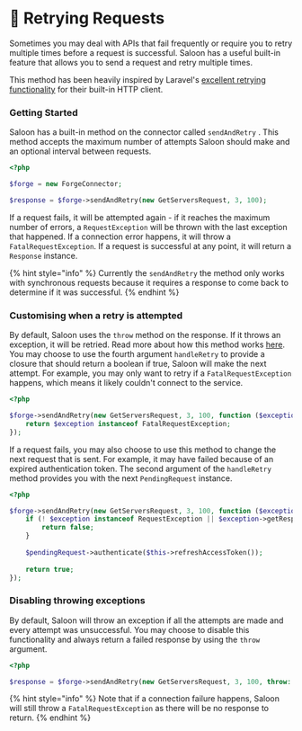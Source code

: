 # 🎯 Retrying Requests

Sometimes you may deal with APIs that fail frequently or require you to retry multiple times before a request is successful. Saloon has a useful built-in feature that allows you to send a request and retry multiple times.&#x20;

This method has been heavily inspired by Laravel's [excellent retrying functionality](https://laravel.com/docs/9.x/http-client#retries) for their built-in HTTP client.

### Getting Started

Saloon has a built-in method on the connector called `sendAndRetry` . This method accepts the maximum number of attempts Saloon should make and an optional interval between requests.

```php
<?php

$forge = new ForgeConnector;

$response = $forge->sendAndRetry(new GetServersRequest, 3, 100);
```

If a request fails, it will be attempted again - if it reaches the maximum number of errors, a `RequestException` will be thrown with the last exception that happened. If a connection error happens, it will throw a `FatalRequestException`. If a request is successful at any point, it will return a `Response` instance.

{% hint style="info" %}
Currently the `sendAndRetry` the method only works with synchronous requests because it requires a response to come back to determine if it was successful.&#x20;
{% endhint %}

### Customising when a retry is attempted

By default, Saloon uses the `throw` method on the response. If it throws an exception, it will be retried. Read more about how this method works [here](../the-basics/handling-failures.md). You may choose to use the fourth argument `handleRetry` to provide a closure that should return a boolean if true, Saloon will make the next attempt. For example, you may only want to retry if a `FatalRequestException` happens, which means it likely couldn't connect to the service.

```php
<?php

$forge->sendAndRetry(new GetServersRequest, 3, 100, function ($exception) {
    return $exception instanceof FatalRequestException;
});
```

If a request fails, you may also choose to use this method to change the next request that is sent. For example, it may have failed because of an expired authentication token. The second argument of the `handleRetry` method provides you with the next `PendingRequest` instance.

```php
<?php

$forge->sendAndRetry(new GetServersRequest, 3, 100, function ($exception, $pendingRequest) {
    if (! $exception instanceof RequestException || $exception->getResponse()->status() !== 401) {
        return false;
    }
    
    $pendingRequest->authenticate($this->refreshAccessToken());
    
    return true;
});
```

### Disabling throwing exceptions

By default, Saloon will throw an exception if all the attempts are made and every attempt was unsuccessful. You may choose to disable this functionality and always return a failed response by using the `throw` argument.

```php
<?php

$response = $forge->sendAndRetry(new GetServersRequest, 3, 100, throw: false);
```

{% hint style="info" %}
Note that if a connection failure happens, Saloon will still throw a `FatalRequestException` as there will be no response to return.
{% endhint %}
